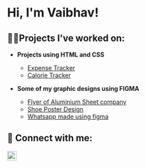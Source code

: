 <h1>Hi, I'm Vaibhav! <br/>
<h2>👨‍💻Projects I've worked on:</h2>

- <b>Projects using HTML and CSS</b>
  - [Expense Tracker](https://github.com/vaibhavviscoding/expense-tracker)
  - [Calorie Tracker](https://github.com/vaibhavviscoding/calorie-tracker)
 
- <b>Some of my graphic designs using FIGMA</b>
  - [Flyer of Aluminium Sheet company](https://github.com/vaibhavviscoding/graphic-aluminium-sheet-flyer)
  - [Shoe Poster Design](https://github.com/vaibhavviscoding/graphic-shoe-poster)
  - [Whatsapp made using figma](https://github.com/vaibhavviscoding/ui-ux-of-whatsapp)
<h2> 🤳 Connect with me:</h2>

[<img align="left" alt="JoshMadakor | LinkedIn" width="22px" src="https://cdn.jsdelivr.net/npm/simple-icons@v3/icons/linkedin.svg" />][linkedin]


[linkedin]: https://www.linkedin.com/in/vaibhav-gupta-51bb29277/

<!--
**joshmadakor1/joshmadakor1** is a ✨ _special_ ✨ repository because its `README.md` (this file) appears on your GitHub profile.

Here are some ideas to get you started:

- 🔭 I’m currently working on ...
- 🌱 I’m currently learning ...
- 👯 I’m looking to collaborate on ...
- 🤔 I’m looking for help with ...
- 💬 Ask me about ...
- 📫 How to reach me: ...
- 😄 Pronouns: ...
- ⚡ Fun fact: ...
-->

